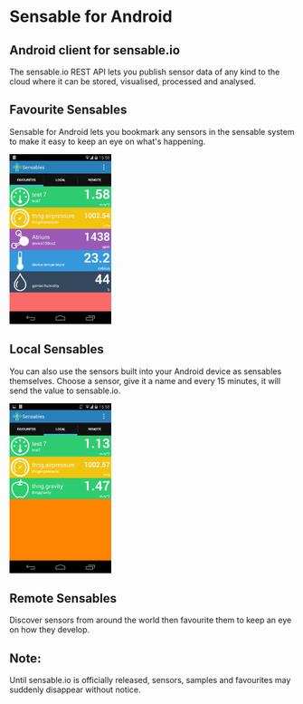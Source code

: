 Sensable for Android
================

Android client for sensable.io
---

The sensable.io REST API lets you publish sensor data of any kind to the cloud where it can be stored, visualised, processed and analysed.

Favourite Sensables
---

Sensable for Android lets you bookmark any sensors in the sensable system to make it easy to keep an eye on what's happening.

<img src="assets/2014-08-03 13.58.46.png" height="300">

Local Sensables
---

You can also use the sensors built into your Android device as sensables themselves. Choose a sensor, give it a name and every 15 minutes, it will send the value to sensable.io.

<img src="assets/2014-08-03 13.58.57.png" height="300">

Remote Sensables
---

Discover sensors from around the world then favourite them to keep an eye on how they develop.

Note:
---

Until sensable.io is officially released, sensors, samples and favourites may suddenly disappear without notice.
